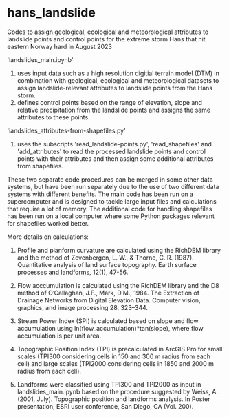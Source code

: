 # hans_landslide

Codes to assign geological, ecological and meteorological attributes to landslide points and control points for the extreme storm Hans that hit eastern Norway hard in August 2023

'landslides_main.ipynb'
1. uses input data such as a high resolution digitial terrain model (DTM) in combination with geological, ecological and meteorological datasets to assign landslide-relevant attributes to landslide points from the Hans storm.
2. defines control points based on the range of elevation, slope and relative precipitation from the landslide points and assigns the same attributes to these points.

'landslides_attributes-from-shapefiles.py'
1. uses the subscripts 'read_landslide-points.py', 'read_shapefiles' and 'add_attributes' to read the processed landslide points and control points with their attributes and then assign some additional attributes from shapefiles.

These two separate code procedures can be merged in some other data systems, but have been run separately due to the use of two different data systems with different benefits. The main code has been run on a supercomputer and is designed to tackle large input files and calculations that require a lot of memory. The additional code for handling shapefiles has been run on a local computer where some Python packages relevant for shapefiles worked better.

More details on calculations:

1. Profile and planform curvature are calculated using the RichDEM library and the method of Zevenbergen, L. W., & Thorne, C. R. (1987). Quantitative analysis of land surface topography. Earth surface processes and landforms, 12(1), 47-56.

2. Flow acccumulation is calculated using the RichDEM library and the D8 method of O’Callaghan, J.F., Mark, D.M., 1984. The Extraction of Drainage Networks from Digital Elevation Data. Computer vision, graphics, and image processing 28, 323–344.

3. Stream Power Index (SPI) is calculated based on slope and flow accumulation using ln(flow_accumulation)*tan(slope), where flow accumulation is per unit area.

4. Topographic Position Index (TPI) is precalculated in ArcGIS Pro for small scales (TPI300 considering cells in 150 and 300 m radius from each cell) and large scales (TPI2000 considering cells in 1850 and 2000 m radius from each cell).

5. Landforms were classified using TPI300 and TPI2000 as input in landslides_main.ipynb based on the procedure suggested by Weiss, A. (2001, July). Topographic position and landforms analysis. In Poster presentation, ESRI user conference, San Diego, CA (Vol. 200).
